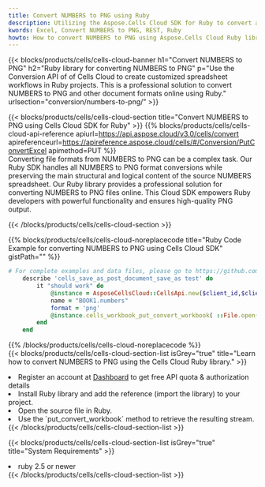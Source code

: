 ```yaml
---
title: Convert NUMBERS to PNG using Ruby 
description: Utilizing the Aspose.Cells Cloud SDK for Ruby to convert a NUMBERS format file to a PNG format file. 
kwords: Excel, Convert NUMBERS to PNG, REST, Ruby
howto: How to convert NUMBERS to PNG using Aspose.Cells Cloud Ruby library.
---
```



{{< blocks/products/cells/cells-cloud-banner h1="Convert NUMBERS to PNG" h2="Ruby library for converting NUMBERS to PNG" p="Use the Conversion API of of Cells Cloud to create customized spreadsheet workflows in Ruby projects. This is a professional solution to convert NUMBERS to PNG and other document formats online using Ruby." urlsection="conversion/numbers-to-png/" >}}

{{< blocks/products/cells/cells-cloud-section  title="Convert NUMBERS to PNG using Cells Cloud SDK for Ruby" >}}
{{% blocks/products/cells/cells-cloud-api-reference  apiurl=https://api.aspose.cloud/v3.0/cells/convert  apireferenceurl=https://apireference.aspose.cloud/cells/#/Conversion/PutConvertExcel  apimethod=PUT %}}
<br/>
Converting file formats from NUMBERS to PNG can be a complex task. Our Ruby SDK handles all NUMBERS to PNG format conversions while preserving the main structural and logical content of the source NUMBERS spreadsheet. Our Ruby library provides a professional solution for converting NUMBERS to PNG files online. This Cloud SDK empowers Ruby developers with powerful functionality and ensures high-quality PNG output.

{{< /blocks/products/cells/cells-cloud-section >}}

{{% blocks/products/cells/cells-cloud-noreplacecode title="Ruby Code Example for converting NUMBERS to PNG using Cells Cloud SDK" gistPath="" %}}
 
```ruby
# For complete examples and data files, please go to https://github.com/aspose-cells-cloud/aspose-cells-cloud-ruby/
    describe 'cells_save_as_post_document_save_as test' do
        it "should work" do
            @instance = AsposeCellsCloud::CellsApi.new($client_id,$client_secret,"v3.0","https://api.aspose.cloud/")
            name = "BOOK1.numbers"
            format = 'png'
            @instance.cells_workbook_put_convert_workbook( ::File.open(File.expand_path("data/"+name),"r")  {|io| io.read(io.size) },{:format=>format})     
        end
    end
```
 
{{% /blocks/products/cells/cells-cloud-noreplacecode  %}}
<br/>
{{< blocks/products/cells/cells-cloud-section-list isGrey="true"  title="Learn how to convert NUMBERS to PNG using the Cells Cloud Ruby library." >}}
<li>Register an account at <a href="https://dashboard.aspose.cloud/">Dashboard</a> to get free API quota & authorization details</li>
<li>Install Ruby library and add the reference (import the library) to your project.</li>
<li>Open the source file in Ruby.</li>
<li>Use the `put_convert_workbook` method to retrieve the resulting stream.</li>
{{< /blocks/products/cells/cells-cloud-section-list >}}

{{< blocks/products/cells/cells-cloud-section-list isGrey="true"  title="System Requirements" >}}
<li>ruby 2.5 or newer</li>
{{< /blocks/products/cells/cells-cloud-section-list >}}
